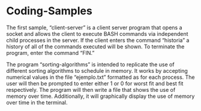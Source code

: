 # Coding-Samples

The first sample, “client-server” is a client server program that opens a socket and allows the client to execute BASH commands via independent child processes in the server. If the client enters the command “historia” a history of all of the commands executed will be shown. To terminate the program, enter the command “FIN.”

The program “sorting-algorithms” is intended to replicate the use of different sorting algorithms to schedule in memory. It works by accepting numerical values in the file “ejemplo.txt” formatted as <process><instant of arrival><memory required><time required for execution> for each process. The user will then be prompted to enter either 1 or 0 for worst fit and best fit respectively. The program will then write a file that shows the use of memory over time. Additionally, it will graphically display the use of memory over time in the terminal.
